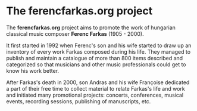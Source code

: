 # The ferencfarkas.org project

The **ferencfarkas.org** project aims to promote the work of hungarian classical music composer **Ferenc Farkas** (1905 - 2000).

It first started in 1992 when Ferenc's son and his wife started to draw up an inventory of every work Farkas composed during his life. They managed to publish and maintain a catalogue of more than 800 items described and categorized so that musicians and other music professionals could get to know his work better.

After Farkas's death in 2000, son Andras and his wife Françoise dedicated a part of their free time to collect material to relate Farkas's life and work and initiated many promotional projects: concerts, conferences, musical events, recording sessions, publishing of manuscripts, etc.





